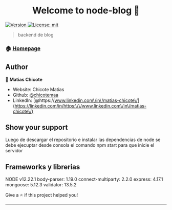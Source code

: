<h1 align="center">Welcome to node-blog 👋</h1>
<p>
  <a href="https://www.npmjs.com/package/node-blog" target="_blank">
    <img alt="Version" src="https://img.shields.io/npm/v/node-blog.svg">
  </a>
  <a href="#" target="_blank">
    <img alt="License: mit" src="https://img.shields.io/badge/License-mit-yellow.svg" />
  </a>
</p>

> backend de blog

### 🏠 [Homepage](index.js)

## Author

👤 **Matias Chicote**

* Website: Chicote Matias
* Github: [@chicotemaa](https://github.com/chicotemaa)
* LinkedIn: [@https:\/\/www.linkedin.com\/in\/matias-chicote\/](https://linkedin.com/in/https:\/\/www.linkedin.com\/in\/matias-chicote\/)

## Show your support
Luego de descargar el repositorio e instalar las dependencias de node
se debe ejecuptar desde consola el comando npm start para que inicie el servidor 
## Frameworks y librerias
NODE v12.22.1
body-parser: 1.19.0
connect-multiparty: 2.2.0
express: 4.17.1
mongoose: 5.12.3
validator: 13.5.2

Give a ⭐️ if this project helped you!

***

